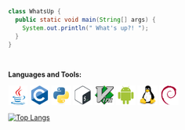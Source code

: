 ```java
class WhatsUp {
  public static void main(String[] args) {
    System.out.println(" What's up?! "); 
  }
}

```
<br/>

**Languages and Tools:**<br/>
<p align="left">
  <img src="https://github.com/devicons/devicon/blob/master/icons/java/java-original.svg" alt="java" width="40" height="40"/>
  <img src="https://github.com/devicons/devicon/blob/master/icons/c/c-original.svg" alt="c" width="40" height="40"/>
  <img src="https://github.com/devicons/devicon/blob/master/icons/python/python-original.svg" alt="python" width="40" height="40"/>
  <img src="https://github.com/devicons/devicon/blob/master/icons/bash/bash-original.svg" alt="bash" width="40" height="40"/>
  <img src="https://github.com/devicons/devicon/blob/master/icons/vim/vim-original.svg" alt="vim" width="40" height="40"/>
  <img src="https://github.com/devicons/devicon/blob/master/icons/android/android-plain.svg" alt="android" width="40" height="40"/>
  <img src="https://github.com/devicons/devicon/blob/master/icons/linux/linux-original.svg" alt="linux" width="40" height="40"/>
  <img src="https://github.com/devicons/devicon/blob/master/icons/debian/debian-original.svg" alt="debian" width="40" height="40"/>
</p>

[![Top Langs](https://github-readme-stats.vercel.app/api/top-langs/?username=tucnakomet1&layout=compact&theme=tokyonight)](https://github.com/tucnakomet1/)

